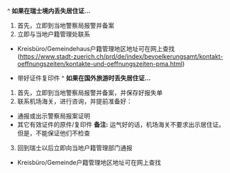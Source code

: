 ^
**如果在瑞士境内丢失居住证...**
1. 首先，立即到当地警察局报警并备案
2. 立即与当地户籍管理处联系
* Kreisbüro/Gemeindehaus户籍管理地区地址可在网上查找 (https://www.stadt-zuerich.ch/prd/de/index/bevoelkerungsamt/kontakt-oeffnungszeiten/kontakte-und-oeffnungszeiten-pma.html)


* 带好证件复印件
^
**如果在国外旅游时丢失居住证...**
1. 首先，立即到当地警察局报警并备案，并保存好报失单
2. 联系机场海关，进行咨询，并提前准备好：
* 通报或出示警察局报案证明
* 其它有效证件的原件/复印件
**备注:** 运气好的话，机场海关不要求出示居住证。但是，不能保证他们不检查
3. 回到瑞士以后立即向当地户籍管理部门通报
* Kreisbüro/Gemeinde户籍管理地区地址可在网上查找
